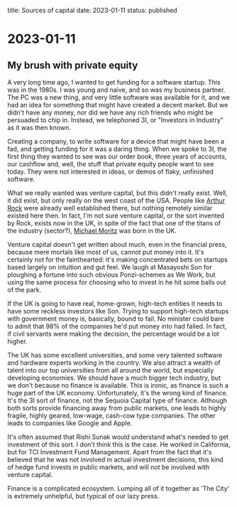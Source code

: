 title: Sources of capital
date: 2023-01-11
status: published

# 2023-01-11
## My brush with private equity
A very long time ago, I wanted to get funding for a software startup.
This was in the 1980s. I was young and naive, and so was my business partner.
The PC was a new thing, and very little software was available for it,
and we had an idea for something that might have created a decent market.
But we didn't have any money, nor did we have any rich friends who might
be persuaded to chip in.
Instead, we telephoned 3I, or "Investors in Industry" as it was then known.

Creating a company, to write software for a device that might have been a fad, 
and getting funding for it was a daring thing.
When we spoke to 3I, the first thing they wanted to see was our order book,
three years of accounts, our cashflow and, well, the stuff that private equity people
want to see today. They were not interested in ideas, or demos of flaky, unfinished software.

What we really wanted was venture capital, but this didn't really exist. 
Well, it did exist, but only really on the west coast of the USA.
People like [Arthur Rock](https://en.wikipedia.org/wiki/Arthur_Rock) were already well established there, but nothing
remotely similar existed here then.
In fact, I'm not sure venture capital, or the sort invented by Rock, exists now in the UK,
in spite of the fact that one of the titans of the industry (sector?), [Michael Moritz](https://en.wikipedia.org/wiki/Michael_Moritz) was born in the UK. 

Venture capital doesn't get written about much, even in the financial press, because 
mere mortals like most of us, cannot put money into it. 
It's certainly not for the fainthearted: it's making concentrated bets on startups
based largely on intuition and gut feel.
We laugh at Masayoshi Son for ploughing a fortune into such obvious Ponzi-schemes
as We Work, but using the same process for choosing who to invest in he hit some
balls out of the park.

If the UK is going to have real, home-grown, high-tech entities it needs to have some reckless investors like Son. 
Trying to support high-tech startups with government money is, basically, bound to fail.
No minister could bare to admit that 98% of the companies he'd put money into had failed.
In fact, if civil servants were making the decision, the percentage would be a lot higher.

The UK has some excellent universities, and some very talented software and hardware 
experts working in the country. We also attract a wealth of talent into our top universities from all around the world, but especially developing economies. We should have a much bigger tech industry, but we don't because no finance is available.
This is ironic, as finance is such a huge part of the UK economy.
Unfortunately, it's the wrong kind of finance. 
It's the 3I sort of finance, not the Sequoia Capital type of finance.
Although both sorts provide financing away from public markets,
one leads to highly fragile, highly geared, low-wage, cash-cow type companies.
The other leads to companies like Google and Apple.

It's often assumed that Rishi Sunak would understand what's needed to get investment of this sort. 
I don't think this is the case. He worked in California, but for TCI Investment Fund Management. Apart from the fact that it's believed that he was not involved in
actual investment decisions, this kind of hedge fund invests in public markets, 
and will not be involved with venture capital.

Finance is a complicated ecosystem. Lumping all of it together as 'The City' is extremely unhelpful, but typical of our lazy press.